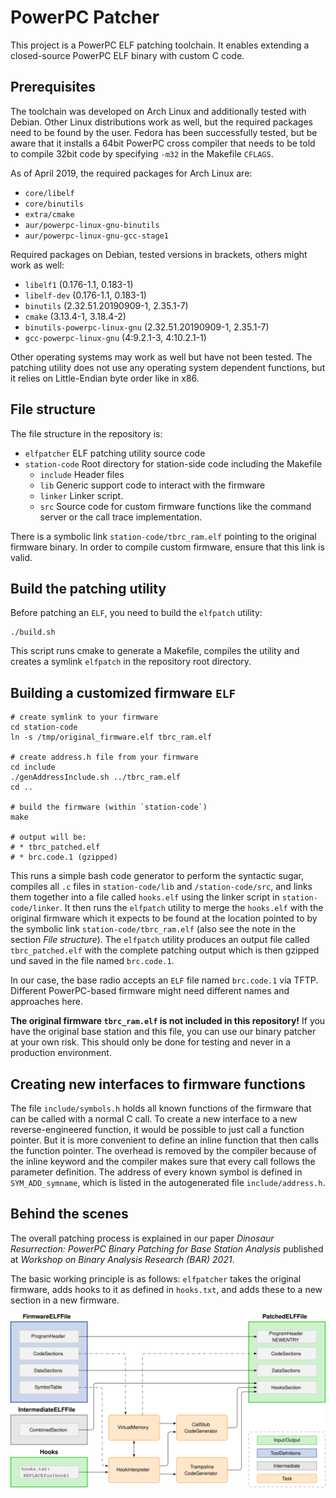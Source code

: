 # PowerPC Patcher
This project is a PowerPC ELF patching toolchain. It enables extending a closed-source
PowerPC ELF binary with custom C code.

## Prerequisites
The toolchain was developed on Arch Linux and additionally tested with Debian.
Other Linux distributions work as well, but the required packages need to be
found by the user. Fedora has been successfully tested, but be aware that
it installs a 64bit PowerPC cross compiler that needs to be told to compile 32bit
code by specifying `-m32` in the Makefile `CFLAGS`.

As of April 2019, the required packages for Arch Linux are:

* `core/libelf`
* `core/binutils`
* `extra/cmake`
* `aur/powerpc-linux-gnu-binutils`
* `aur/powerpc-linux-gnu-gcc-stage1`

Required packages on Debian, tested versions in brackets, others might work as well:
* `libelf1` (0.176-1.1, 0.183-1)
* `libelf-dev` (0.176-1.1, 0.183-1)
* `binutils` (2.32.51.20190909-1, 2.35.1-7)
* `cmake` (3.13.4-1, 3.18.4-2)
* `binutils-powerpc-linux-gnu` (2.32.51.20190909-1, 2.35.1-7)
* `gcc-powerpc-linux-gnu` (4:9.2.1-3, 4:10.2.1-1)

Other operating systems may work as well but have not been tested.
The patching utility does not use any operating system dependent functions,
but it relies on Little-Endian byte order like in x86.

## File structure
The file structure in the repository is:
* `elfpatcher` ELF patching utility source code
* `station-code` Root directory for station-side code including the Makefile
    - `include` Header files
    - `lib` Generic support code to interact with the firmware
    - `linker` Linker script.
    - `src` Source code for custom firmware functions like the command server or the call trace implementation.

There is a symbolic link `station-code/tbrc_ram.elf`
pointing to the original firmware binary.
In order to compile custom firmware, ensure that this link is valid.


## Build the patching utility

Before patching an `ELF`, you need to build the `elfpatch` utility:

```
./build.sh
```

This script runs cmake to generate a Makefile,
compiles the utility and creates a symlink `elfpatch` in the repository root directory.


## Building a customized firmware `ELF`

```
# create symlink to your firmware
cd station-code
ln -s /tmp/original_firmware.elf tbrc_ram.elf

# create address.h file from your firmware
cd include
./genAddressInclude.sh ../tbrc_ram.elf
cd ..

# build the firmware (within `station-code`)
make

# output will be:
# * tbrc_patched.elf
# * brc.code.1 (gzipped)
```

This runs a simple bash
code generator to perform the syntactic sugar, compiles
all `.c` files in `station-code/lib` and `/station-code/src`, and links
them together into a file called `hooks.elf` using the linker script in `station-code/linker`.
It then runs the `elfpatch` utility to merge the `hooks.elf` 
with the original firmware which it expects to be found at the location pointed
to by the symbolic link `station-code/tbrc_ram.elf` (also see the note in the section *File structure*).
The `elfpatch` utility produces an output file called `tbrc_patched.elf` with
the complete patching output which is then gzipped und saved in the file named `brc.code.1`.

In our case, the base radio accepts an `ELF` file named `brc.code.1` via TFTP.
Different PowerPC-based firmware might need different names and approaches here.

**The original firmware `tbrc_ram.elf` is not included in this repository!**
If you have the original base station and this file, you can use our binary patcher at
your own risk. This should only be done for testing and never in a production environment.


## Creating new interfaces to firmware functions
The file `include/symbols.h` holds all known functions of the firmware that can be called with a normal C call.
To create a new interface to a new reverse-engineered function, it would be possible to just call a function
pointer. But it is more convenient to define an inline function that then calls the function pointer.
The overhead is removed by the compiler because of the inline keyword and the compiler makes
sure that every call follows the parameter definition. The address of every known symbol is defined
in `SYM_ADD_symname`,
which is listed in the autogenerated file `include/address.h`.


## Behind the scenes

The overall patching process is explained in our paper *Dinosaur Resurrection: PowerPC Binary Patching
for Base Station Analysis* published at *Workshop on Binary Analysis Research (BAR) 2021*.

The basic working principle is as follows: `elfpatcher` takes the original firmware,
adds hooks to it as defined in `hooks.txt`, and adds these to a new section in a new firmware.

![elfpatcher components](assets/elfpatcher.svg)
